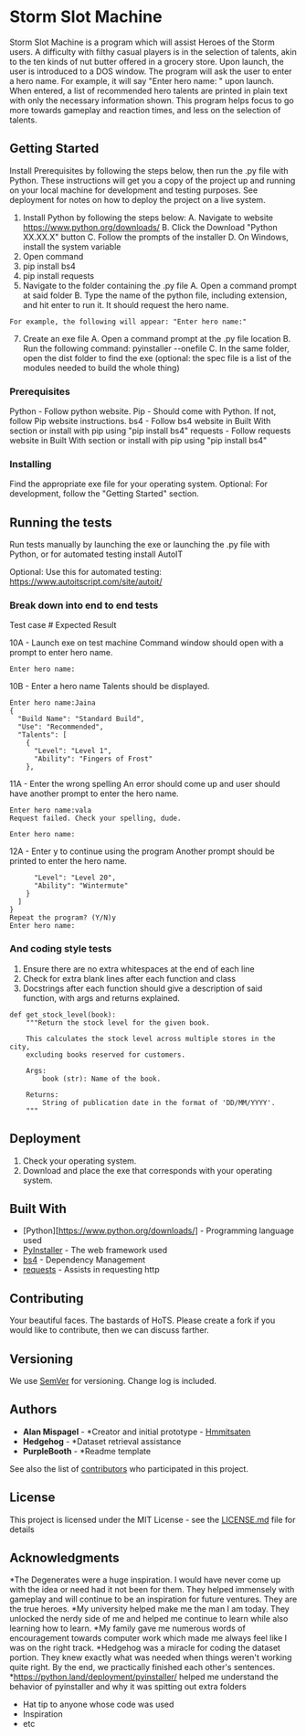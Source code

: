 # Storm Slot Machine

Storm Slot Machine is a program which will assist Heroes of the Storm users.
A difficulty with filthy casual players is in the selection of talents, akin to the ten kinds of nut butter offered in a grocery store.
Upon launch, the user is introduced to a DOS window. 
The program will ask the user to enter a hero name. For example, it will say "Enter hero name: " upon launch.
When entered, a list of recommended hero talents are printed in plain text with only the necessary information shown. 
This program helps focus to go more towards gameplay and reaction times, and less on the selection of talents.

## Getting Started

Install Prerequisites by following the steps below, then run the .py file with Python.
These instructions will get you a copy of the project up and running on your local machine for development and testing purposes. See deployment for notes on how to deploy the project on a live system.

1. Install Python by following the steps below:
  A. Navigate to website https://www.python.org/downloads/
  B. Click the Download "Python XX.XX.X" button
  C. Follow the prompts of the installer
  D. On Windows, install the system variable 
2. Open command
3. pip install bs4
4. pip install requests
5. Navigate to the folder containing the .py file
  A. Open a command prompt at said folder
  B. Type the name of the python file, including extension, and hit enter to run it. It should request the hero name.
```
For example, the following will appear: "Enter hero name:"
```
7. Create an exe file
  A. Open a command prompt at the .py file location
  B. Run the following command: pyinstaller --onefile <py file name>
  C. In the same folder, open the dist folder to find the exe (optional: the spec file is a list of the modules needed to build the whole thing)

### Prerequisites

Python - Follow python website.
Pip - Should come with Python. If not, follow Pip website instructions.
bs4 - Follow bs4 website in Built With section or install with pip using "pip install bs4"
requests - Follow requests website in Built With section or install with pip using "pip install bs4"

### Installing

Find the appropriate exe file for your operating system.
Optional: For development, follow the "Getting Started" section.

## Running the tests

Run tests manually by launching the exe or launching the .py file with Python, or for automated testing install AutoIT

Optional: Use this for automated testing:
https://www.autoitscript.com/site/autoit/

### Break down into end to end tests

Test case #
Expected Result

10A - Launch exe on test machine
      Command window should open with a prompt to enter hero name.
```
Enter hero name:
```

10B - Enter a hero name
      Talents should be displayed.
```
Enter hero name:Jaina
{
  "Build Name": "Standard Build",
  "Use": "Recommended",
  "Talents": [
    {
      "Level": "Level 1",
      "Ability": "Fingers of Frost"
    },
```

11A - Enter the wrong spelling
      An error should come up and user should have another prompt to enter the hero name.
```
Enter hero name:vala
Request failed. Check your spelling, dude.

Enter hero name:
```

12A - Enter y to continue using the program
      Another prompt should be printed to enter the hero name.
```
      "Level": "Level 20",
      "Ability": "Wintermute"
    }
  ]
}
Repeat the program? (Y/N)y
Enter hero name:
```

### And coding style tests

1. Ensure there are no extra whitespaces at the end of each line
2. Check for extra blank lines after each function and class
3. Docstrings after each function should give a description of said function, with args and returns explained.
```
def get_stock_level(book):
    """Return the stock level for the given book.

    This calculates the stock level across multiple stores in the city,
    excluding books reserved for customers.

    Args:
        book (str): Name of the book.

    Returns:
        String of publication date in the format of 'DD/MM/YYYY'.
    """
```

## Deployment

1. Check your operating system.
2. Download and place the exe that corresponds with your operating system.

## Built With

* [Python][https://www.python.org/downloads/] - Programming language used
* [PyInstaller](https://pyinstaller.org/) - The web framework used
* [bs4](https://pypi.org/project/beautifulsoup4/) - Dependency Management
* [requests](https://docs.python-requests.org/) - Assists in requesting http

## Contributing

Your beautiful faces. The bastards of HoTS.
Please create a fork if you would like to contribute, then we can discuss farther.

## Versioning

We use [SemVer](http://semver.org/) for versioning.
Change log is included.

## Authors

* **Alan Mispagel** - *Creator and initial prototype - [Hmmitsaten](https://github.com/hmmitsaten)
* **Hedgehog** - *Dataset retrieval assistance
* **PurpleBooth** - *Readme template

See also the list of [contributors](https://github.com/your/project/contributors) who participated in this project.

## License

This project is licensed under the MIT License - see the [LICENSE.md](LICENSE.md) file for details

## Acknowledgments

*The Degenerates were a huge inspiration. I would have never come up with the idea or need had it not been for them. They helped immensely with gameplay and will continue to be an inspiration for future ventures. They are the true heroes.
*My university helped make me the man I am today. They unlocked the nerdy side of me and helped me continue to learn while also learning how to learn.
*My family gave me numerous words of encouragement towards computer work which made me always feel like I was on the right track.
*Hedgehog was a miracle for coding the dataset portion. They knew exactly what was needed when things weren't working quite right. By the end, we practically finished each other's sentences.
*https://python.land/deployment/pyinstaller/ helped me understand the behavior of pyinstaller and why it was spitting out extra folders

* Hat tip to anyone whose code was used
* Inspiration
* etc
